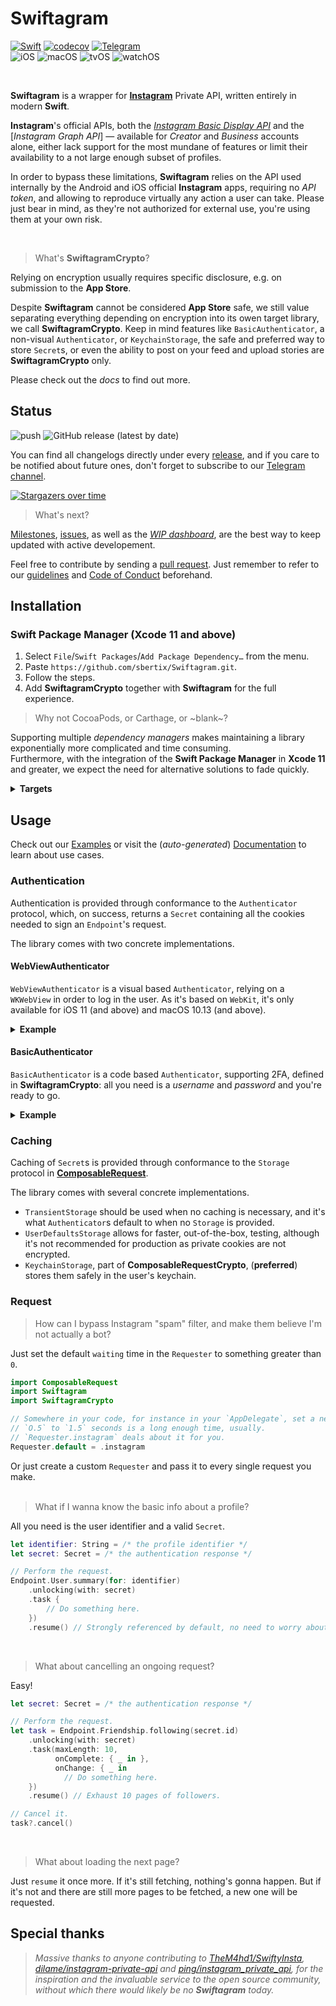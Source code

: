 # Swiftagram
[![Swift](https://img.shields.io/badge/Swift-5.1-%23DE5C43?style=flat&logo=swift)](https://swift.org)
[![codecov](https://codecov.io/gh/sbertix/Swiftagram/branch/main/graph/badge.svg)](https://codecov.io/gh/sbertix/Swiftagram)
[![Telegram](https://img.shields.io/badge/Telegram-Swiftagram-blue?style=flat&logo=telegram)](https://t.me/swiftagram)
<br />
![iOS](https://img.shields.io/badge/iOS-9.0-ff69b4)
![macOS](https://img.shields.io/badge/macOS-10.12-ff69b4)
![tvOS](https://img.shields.io/badge/tvOS-11.0-ff69b4)
![watchOS](https://img.shields.io/badge/watchOS-3.0-ff69b4)

<br />

**Swiftagram** is a wrapper for [**Instagram**](https://instagram.com) Private API, written entirely in modern **Swift**.

**Instagram**'s official APIs, both the [*Instagram Basic Display API*](https://developers.facebook.com/docs/instagram-basic-display-api) and the [*Instagram Graph API*] — available for *Creator* and *Business* accounts alone, either lack support for the most mundane of features or limit their availability to a not large enough subset of profiles.

In order to bypass these limitations, **Swiftagram** relies on the API used internally by the Android and iOS official **Instagram** apps, requiring no _API token_, and allowing to reproduce virtually any action a user can take.
Please just bear in mind, as they're not authorized for external use, you're using them at your own risk.

<br />

> What's **SwiftagramCrypto**?

Relying on encryption usually requires specific disclosure, e.g. on submission to the **App Store**.

Despite **Swiftagram** cannot be considered **App Store** safe, we still value separating everything depending on encryption into its owen target library, we call **SwiftagramCrypto**.
Keep in mind features like `BasicAuthenticator`, a non-visual `Authenticator`, or `KeychainStorage`, the safe and preferred way to store `Secret`s, or even the ability to post on your feed and upload stories are **SwiftagramCrypto** only.

Please check out the _docs_ to find out more.

## Status
![push](https://github.com/sbertix/Swiftagram/workflows/push/badge.svg)
![GitHub release (latest by date)](https://img.shields.io/github/v/release/sbertix/Swiftagram)

You can find all changelogs directly under every [release](https://github.com/sbertix/Swiftagram/releases), and if you care to be notified about future ones, don't forget to subscribe to our [Telegram channel](https://t.me/Swiftagram).

[![Stargazers over time](https://starchart.cc/sbertix/Swiftagram.svg)](https://starchart.cc/sbertix/Swiftagram)

> What's next?

[Milestones](https://github.com/sbertix/Swiftagram/milestones), [issues](https://github.com/sbertix/Swiftagram/issues), as well as the [_WIP dashboard_](https://github.com/sbertix/Swiftagram/projects/1), are the best way to keep updated with active developement.

Feel free to contribute by sending a [pull request](https://github.com/sbertix/Swiftagram/pulls).
Just remember to refer to our [guidelines](CONTRIBUTING.md) and [Code of Conduct](CODE_OF_CONDUCT.md) beforehand.

## Installation
### Swift Package Manager (Xcode 11 and above)
1. Select `File`/`Swift Packages`/`Add Package Dependency…` from the menu.
1. Paste `https://github.com/sbertix/Swiftagram.git`.
1. Follow the steps.
1. Add **SwiftagramCrypto** together with **Swiftagram** for the full experience.

> Why not CocoaPods, or Carthage, or ~blank~?

Supporting multiple _dependency managers_ makes maintaining a library exponentially more complicated and time consuming.\
Furthermore, with the integration of the **Swift Package Manager** in **Xcode 11** and greater, we expect the need for alternative solutions to fade quickly.

<details><summary><strong>Targets</strong></summary>
    <p>

- **Swiftagram** depends on [**ComposableRequest**](https://github.com/sbertix/ComposableRequest), an HTTP client originally integrated in **Swiftagram**., and it's the core library.\
It supports [`Combine`](https://developer.apple.com/documentation/combine) `Publisher`s out of the box.

- **SwiftagramCrypto**, depending on **ComposableRequestCrypto** and a fork of [**SwCrypt**](https://github.com/sbertix/SwCrypt), can be imported together with **Swiftagram** to extend its functionality, accessing the safer `KeychainStorage` and encrypted `Endpoint`s (e.g. `Endpoint.Friendship.follow`, `Endpoint.Friendship.unfollow`).
    </p>
</details>

## Usage
Check out our [Examples](Examples) or visit the (_auto-generated_) [Documentation](https://sbertix.github.io/Swiftagram) to learn about use cases.  

### Authentication
Authentication is provided through conformance to the `Authenticator` protocol, which, on success, returns a `Secret` containing all the cookies needed to sign an `Endpoint`'s request.

The library comes with two concrete implementations.

#### WebViewAuthenticator

`WebViewAuthenticator` is a visual based `Authenticator`, relying on a `WKWebView` in order to log in the user.
As it's based on `WebKit`, it's only available for iOS 11 (and above) and macOS 10.13 (and above).

<details><summary><strong>Example</strong></summary>
    <p>

```swift
import UIKit
import WebKit

import ComposableRequest
import ComposableRequestCrypto
import Swiftagram

/// A `class` defining a `UIViewController` displaying a `WKWebView` used for authentication.
final class LoginViewController: UIViewController {
    /// Any `ComposableRequest.Storage` used to cache `Secret`s.
    /// We're using `KeychainStorage` as it's the safest option.
    let storage = KeychainStorage()
    /// A valid `Client`. We're relying on the `default` one.
    let client = Client.default

    /// The web view.
    var webView: WKWebView? {
        didSet {
            oldValue?.removeFromSuperview() // Just in case.
            guard let webView = webView else { return }
            webView.frame = view.bounds     // Fill the parent view.
            // You should also deal with layout constraints or similar here…
            view.addSubview(webView)        // Add it to the parent view.
        }
    }

    override func viewDidLoad() {
        super.viewDidLoad()
        // Authenticate using any `Storage` you want (`KeychainStorage` is used as an example).
        // `storage` can be omitted if you don't require `Secret`s caching.
        // `client` can be omitted and the default once will be used.
        WebViewAuthenticator(storage: storage,
                             client: client) { self.webView = $0 }
            .authenticate {
                switch $0 {
                    case .failure(let error): print(error.localizedDescription)
                    default: print("Login succesful.")
                }
            }
        }
    }
}
```

</p></details>

#### BasicAuthenticator

`BasicAuthenticator` is a code based `Authenticator`, supporting 2FA, defined in **SwiftagramCrypto**: all you need is a _username_ and _password_ and you're ready to go.

<details><summary><strong>Example</strong></summary>
    <p>

```swift
import ComposableRequest
import ComposableRequestCrypto
import Swiftagram
import SwiftagramCrypto

/// Any `ComposableRequest.Storage` used to cache `Secret`s.
/// We're using `KeychainStorage` as it's the safest option.
let storage = KeychainStorage()
/// A valid `Client`. We're relying on the `default` one.
let client = Client.default

/// Authenticate.
BasicAuthenticator(storage: storage,    // Optional. No storage will be used if omitted.
                   client: client,      // Optional. Default client will be used if omitted.
                   username: /* username */,
                   password: /* password */)
    .authenticate {
        switch $0 {
        case .failure(let error):
            // Please check out the docs to find out how to deal with 2FA.
            print(error.localizedDescription)
        default: print("Login successful.")
        }
    }
```

</p></details>

### Caching
Caching of `Secret`s is provided through conformance to the `Storage` protocol in [**ComposableRequest**](https://github.com/sbertix/ComposableRequest).  

The library comes with several concrete implementations.  
- `TransientStorage` should be used when no caching is necessary, and it's what `Authenticator`s default to when no `Storage` is provided.  
- `UserDefaultsStorage` allows for faster, out-of-the-box, testing, although it's not recommended for production as private cookies are not encrypted.  
- `KeychainStorage`, part of **ComposableRequestCrypto**, (**preferred**) stores them safely in the user's keychain.  

### Request
> How can I bypass Instagram "spam" filter, and make them believe I'm not actually a bot?

Just set the default `waiting` time in the `Requester` to something greater than `0`.

```swift
import ComposableRequest
import Swiftagram
import SwiftagramCrypto

// Somewhere in your code, for instance in your `AppDelegate`, set a new `default` `Requester`.
// `O.5` to `1.5` seconds is a long enough time, usually.
// `Requester.instagram` deals about it for you.
Requester.default = .instagram
```

Or just create a custom `Requester` and pass it to every single request you make.  
<br/>

> What if I wanna know the basic info about a profile?

All you need is the user identifier and a valid `Secret`.

```swift
let identifier: String = /* the profile identifier */
let secret: Secret = /* the authentication response */

// Perform the request.
Endpoint.User.summary(for: identifier)
    .unlocking(with: secret)
    .task {
        // Do something here.
    })
    .resume() // Strongly referenced by default, no need to worry about it.
```
<br/>

> What about cancelling an ongoing request?

Easy!

```swift
let secret: Secret = /* the authentication response */

// Perform the request.
let task = Endpoint.Friendship.following(secret.id)
    .unlocking(with: secret)
    .task(maxLength: 10,
          onComplete: { _ in },
          onChange: { _ in  
            // Do something here.
    })
    .resume() // Exhaust 10 pages of followers.

// Cancel it.
task?.cancel()
```
<br/>

>  What about loading the next page?

Just `resume` it once more.
If it's still fetching, nothing's gonna happen. But if it's not and there are still more pages to be fetched, a new one will be requested.  

## Special thanks

> _Massive thanks to anyone contributing to [TheM4hd1/SwiftyInsta](https://github.com/TheM4hd1/SwiftyInsta), [dilame/instagram-private-api](https://github.com/dilame/instagram-private-api) and [ping/instagram_private_api](https://github.com/ping/instagram_private_api), for the inspiration and the invaluable service to the open source community, without which there would likely be no **Swiftagram** today._
